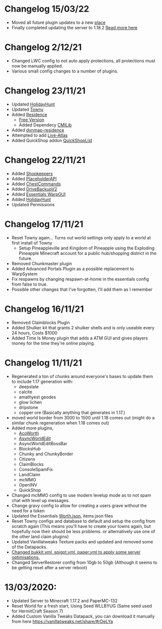 # Changelog 15/03/22
* Moved all future plugin updates to a new [place](plugin-changelog.md)
* Finally completed updating the server to 1.18.2 [Read more here](https://discord.com/channels/447671375012823069/590190368725925898/952977353582186556)

# Changelog 2/12/21
* Changed LWC config to not auto apply protections, all protections must now be manually applied.
* Various small config changes to a number of plugins.

# Changelog 23/11/21
* Updated [HolidayHunt](https://www.spigotmc.org/resources/holidayhunt-christmas-game.97167/)
* Updated [Towny](https://www.spigotmc.org/resources/towny-advanced.72694/)
* Added [Residence](https://www.spigotmc.org/resources/residence-1-7-10-up-to-1-17.11480/) 
  * [Free Version](http://zrips.net/Residence/)
  * Added Dependecy [CMILib](https://www.spigotmc.org/resources/cmilib.87610/)
* Added [dynmap-residence](https://www.spigotmc.org/resources/dynmap-residence.90206/)
* Attempted to add [Live-Atlas](https://www.spigotmc.org/resources/liveatlas-a-dynmap-pl3xmap-frontend-for-the-modern-web.86939/)
* Added QuickShop addon [QuickShopList](https://www.spigotmc.org/resources/quickshop-addon-quickshoplist.82143/)

# Changelog 22/11/21
* Added [Shopkeepers](https://www.spigotmc.org/resources/shopkeepers.80756/)
* Added [PlaceholderAPI](https://www.spigotmc.org/resources/placeholderapi.6245/)
* Added [ChestCommands](https://dev.bukkit.org/projects/chest-commands)
* Added [DriveBackupV2](https://www.spigotmc.org/resources/drivebackupv2.79519/)
* Added [Essentials WarpGUI](https://www.spigotmc.org/resources/essentials-warp-gui-opensource.13571/)
* Added [HolidayHunt](https://www.spigotmc.org/resources/holidayhunt-christmas-game.97167/)
* Updated Permissions

# Changelog 17/11/21
* Reset Towny again... Turns out world settings only apply to a world at first install of Towny
  * Setup Pineappleville and Kingdom of Pineapple using the Exploding Pineapple Minecraft account for a public hub/shopping district in the future.
* Removed Chunkmaster plugin
* Added Advanced Portals Plugin as a possible replacement to WarpSystem
* Fix respawns by changing respawn-at-home in the essentials config from false to true.
* Possible other changes that I've forgotten, I'll add them as I remember

# Changelog 16/11/21
* Removed Claimblocks Plugin
* Added Shulker kit that grants 2 shulker shells and is only useable every 24 hours, Costs $1000
* Added Time Is Money plugin that adds a ATM GUI and gives players money for the time they're online playing.

# Changelog 11/11/21
* Regenerated a ton of chunks around everyone's bases to update them to include 1.17 generation with:
  * deepslate
  * calcite
  * amathyest geodes
  * glow lichen
  * dripstone
  * copper ore
(Basically anything that generates in 1.17.)
* moved world border from 3000 to 1500 until 1.18 comes out (might do a similar chunk regeneration when 1.18 comes out)
* Added more plugins, 
  * [AcoWorth](https://www.spigotmc.org/resources/acoworth.74173/)
  * [AsyncWorldEdit](https://www.spigotmc.org/resources/asyncworldedit.327/)
  * AsyncWorldEditBossBar
  * BlocksHub
  * Chunky and ChunkyBorder
  * Citizens
  * ClaimBlocks
  * ConsoleSpamFix
  * LandClaim
  * mcMMO
  * OpenINV
  * QuickShop
* Changed mcMMO config to use modern levelup mode as to not spam chat with level up messages.
* Change gravy config to allow for creating a users grave without the need for a token
* Updated the Essentials [Worth.json](https://gist.github.com/KadeWolfe/d8a8812564f2e80c20cb7a303ed19543), items.json files
* Reset Towny configs and database to default and setup the config from scratch again (This means you'll have to create your towns again, but hopefully now their should be less problems. or alternatively use one of the other land claim plugins)
* Updated Vanillatweaks Texture packs and updated and removed some of the Datapacks.
* [Changed bukkit.yml, spigot.yml, paper.yml to apply some server optimisations.](https://www.spigotmc.org/threads/guide-server-optimization%E2%9A%A1.283181/)
* Changed ServerRestorer config from 10gb to 50gb (Although it seems to be getting reset after a server reboot)

# 13/03/2020:
- Updated Server to Minecraft 1.17.2 and PaperMC-132
- Reset World for a fresh start, Using Seed WLLBYUG (Same seed used for HermitCraft Season 7)
- Added Custom Vanilla Tweaks Datapack, you can download it manually from here https://vanillatweaks.net/share/#rDeLYa

